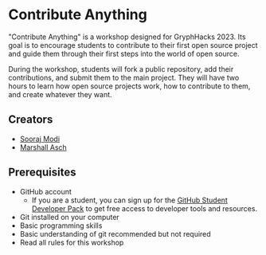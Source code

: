 # Contribute Anything

"Contribute Anything" is a workshop designed for GryphHacks 2023. Its goal is to encourage students to contribute to their first open source project and guide them through their first steps into the world of open source.

During the workshop, students will fork a public repository, add their contributions, and submit them to the main project. They will have two hours to learn how open source projects work, how to contribute to them, and create whatever they want.

## Creators

- [Sooraj Modi](https://github.com/SoorajModi)
- [Marshall Asch](https://github.com/MarshallAsch)

## Prerequisites

- GitHub account
    - If you are a student, you can sign up for the [GitHub Student Developer Pack](https://education.github.com/pack) to get free access to developer tools and resources.
- Git installed on your computer
- Basic programming skills
- Basic understanding of git recommended but not required
- Read all rules for this workshop
